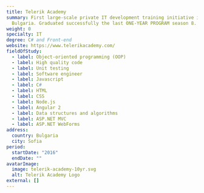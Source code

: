 ```yaml
---
title: Telerik Academy
summary: First large-scale private IT development training initiative in
  Bulgaria. Graduated successfully the last ONE-YEAR PROGRAM season 8.
weight: 0
specialty: IT
degree: C# and Front-end
website: https://www.telerikacademy.com/
fieldOfStudy:
  - label: Object-oriented programming (OOP)
  - label: High quality code
  - label: Unit testing
  - label: Software engineer
  - label: Javascript
  - label: C#
  - label: HTML
  - label: CSS
  - label: Node.js
  - label: Angular 2
  - label: Data structures and algorithms
  - label: ASP.NET MVC
  - label: ASP.NET WebForms
address:
  country: Bulgaria
  city: Sofia
period:
  startDate: "2016"
  endDate: ""
avatarImage:
  image: telerik-academy-10yr.svg
  alt: Telerik Academy Logo
external: []
---
```

